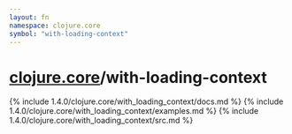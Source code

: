 ```yaml
---
layout: fn
namespace: clojure.core
symbol: "with-loading-context"
---
```


# [clojure.core](../)/with-loading-context

{% include 1.4.0/clojure.core/with_loading_context/docs.md %}
{% include 1.4.0/clojure.core/with_loading_context/examples.md %}
{% include 1.4.0/clojure.core/with_loading_context/src.md %}

